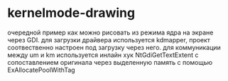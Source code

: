 # kernelmode-drawing

очередной пример как можно рисовать из режима ядра на экране через GDI.
для загрузки драйвера используется kdmapper, проект соотвественно настроен под загрузку через него.
для коммуникации между um и km используется инлайн хук NtGdiGetTextExtent с сопоставлением оригинала через выделенную память с помощью ExAllocatePoolWithTag
